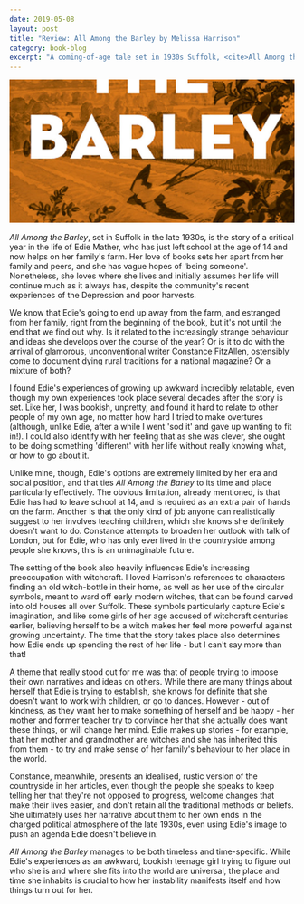 ```yaml
---
date: 2019-05-08
layout: post
title: "Review: All Among the Barley by Melissa Harrison"
category: book-blog
excerpt: "A coming-of-age tale set in 1930s Suffolk, <cite>All Among the Barley</cite> manages to be both timeless and time-specific."
---
```


![All Among the Barley](/images/all-among-the-barley.jpg)

<cite>All Among the Barley</cite>, set in Suffolk in the late 1930s, is the story of a critical year in the life of Edie Mather, who has just left school at the age of 14 and now helps on her family's farm. Her love of books sets her apart from her family and peers, and she has vague hopes of 'being someone'. Nonetheless, she loves where she lives and initially assumes her life will continue much as it always has, despite the community's recent experiences of the Depression and poor harvests.

We know that Edie's going to end up away from the farm, and estranged from her family, right from the beginning of the book, but it's not until the end that we find out why. Is it related to the increasingly strange behaviour and ideas she develops over the course of the year? Or is it to do with the arrival of glamorous, unconventional writer Constance FitzAllen, ostensibly come to document dying rural traditions for a national magazine? Or a mixture of both?

I found Edie's experiences of growing up awkward incredibly relatable, even though my own experiences took place several decades after the story is set. Like her, I was bookish, unpretty, and found it hard to relate to other people of my own age, no matter how hard I tried to make overtures (although, unlike Edie, after a while I went 'sod it' and gave up wanting to fit in!). I could also identify with her feeling that as she was clever, she ought to be doing something 'different' with her life without really knowing what, or how to go about it.

Unlike mine, though, Edie's options are extremely limited by her era and social position, and that ties <cite>All Among the Barley</cite> to its time and place particularly effectively. The obvious limitation, already mentioned, is that Edie has had to leave school at 14, and is required as an extra pair of hands on the farm. Another is that the only kind of job anyone can realistically suggest to her involves teaching children, which she knows she definitely doesn't want to do. Constance attempts to broaden her outlook with talk of London, but for Edie, who has only ever lived in the countryside among people she knows, this is an unimaginable future.

The setting of the book also heavily influences Edie's increasing preoccupation with witchcraft. I loved Harrison's references to characters finding an old witch-bottle in their home, as well as her use of the circular symbols, meant to ward off early modern witches, that can be found carved into old houses all over Suffolk. These symbols particularly capture Edie's imagination, and like some girls of her age accused of witchcraft centuries earlier, believing herself to be a witch makes her feel more powerful against growing uncertainty. The time that the story takes place also determines how Edie ends up spending the rest of her life - but I can't say more than that!

A theme that really stood out for me was that of people trying to impose their own narratives and ideas on others. While there are many things about herself that Edie is trying to establish, she knows for definite that she doesn't want to work with children, or go to dances. However - out of kindness, as they want her to make something of herself and be happy - her mother and former teacher try to convince her that she actually does want these things, or will change her mind. Edie makes up stories - for example, that her mother and grandmother are witches and she has inherited this from them - to try and make sense of her family's behaviour to her place in the world.

Constance, meanwhile, presents an idealised, rustic version of the countryside in her articles, even though the people she speaks to keep telling her that they're not opposed to progress, welcome changes that make their lives easier, and don't retain all the traditional methods or beliefs. She ultimately uses her narrative about them to her own ends in the charged political atmosphere of the late 1930s, even using Edie's image to push an agenda Edie doesn't believe in.

<cite>All Among the Barley</cite> manages to be both timeless and time-specific. While Edie's experiences as an awkward, bookish teenage girl trying to figure out who she is and where she fits into the world are universal, the place and time she inhabits is crucial to how her instability manifests itself and how things turn out for her.
